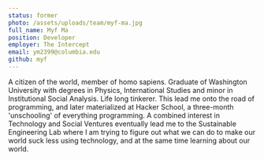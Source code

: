 ```yaml
---
status: former
photo: /assets/uploads/team/myf-ma.jpg
full_name: Myf Ma
position: Developer
employer: The Intercept
email: ym2399@columbia.edu
github: myf
---
```

A citizen of the world, member of homo sapiens. Graduate of Washington University with degrees in Physics, International Studies and minor in Institutional Social Analysis. Life long tinkerer. This lead me onto the road of programming, and later materialized at Hacker School, a three-month 'unschooling' of everything programming. A combined interest in Technology and Social Ventures eventually lead me to the Sustainable Engineering Lab where I am trying to figure out what we can do to make our world suck less using technology, and at the same time learning about our world.
